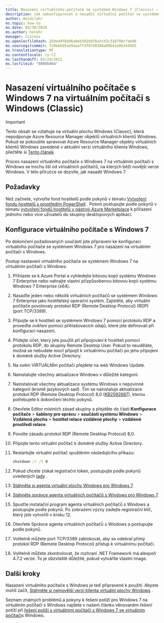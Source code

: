 ```yaml
---
title: Nasazení virtuálního počítače se systémem Windows 7 (Classic) – Azure
description: Jak nakonfigurovat a nasadit virtuální počítač se systémem Windows 7 na virtuálním počítači Windows Virtual Desktop na Windows (Classic)
author: Heidilohr
ms.topic: how-to
ms.date: 03/30/2020
ms.author: helohr
manager: lizross
ms.openlocfilehash: 259e49fbdd6a0eb392ddf6a3cd3c318798cfabd0
ms.sourcegitcommit: f28ebb95ae9aaaff3f87d8388a09b41e0b3445b5
ms.translationtype: MT
ms.contentlocale: cs-CZ
ms.lasthandoff: 03/29/2021
ms.locfileid: "88005064"
---
```

# <a name="deploy-a-windows-7-virtual-machine-on-windows-virtual-desktop-classic"></a>Nasazení virtuálního počítače s Windows 7 na virtuálním počítači s Windows (Classic)

>[!IMPORTANT]
>Tento obsah se vztahuje na virtuální plochu Windows (Classic), která nepodporuje Azure Resource Manager objektů virtuálních klientů Windows. Pokud se pokoušíte spravovat Azure Resource Manager objekty virtuálních klientů Windows zavedené v aktuální verzi virtuálního klienta Windows, přečtěte si [Tento článek](../deploy-windows-7-virtual-machine.md).

Proces nasazení virtuálního počítače s Windows 7 na virtuálním počítači s Windows se trochu liší od virtuálních počítačů, na kterých běží novější verze Windows. V této příručce se dozvíte, jak nasadit Windows 7.

## <a name="prerequisites"></a>Požadavky

Než začnete, vytvořte fond hostitelů podle pokynů v tématu [Vytvoření fondu hostitelů s prostředím PowerShell](create-host-pools-powershell-2019.md) . Potom postupujte podle pokynů v tématu [vytvoření fondů hostitelů v nástroji Azure Marketplace](create-host-pools-azure-marketplace-2019.md#optional-assign-additional-users-to-the-desktop-application-group) k přiřazení jednoho nebo více uživatelů do skupiny desktopových aplikací.

## <a name="configure-a-windows-7-virtual-machine"></a>Konfigurace virtuálního počítače s Windows 7

Po dokončení požadovaných součástí jste připraveni ke konfiguraci virtuálního počítače se systémem Windows 7 pro nasazení na virtuálním počítači s Windows.

Postup nastavení virtuálního počítače se systémem Windows 7 na virtuálním počítači s Windows:

1. Přihlaste se k Azure Portal a vyhledejte bitovou kopii systému Windows 7 Enterprise nebo nahrajte vlastní přizpůsobenou bitovou kopii systému Windows 7 Enterprise (x64).
2. Nasaďte jeden nebo několik virtuálních počítačů se systémem Windows 7 Enterprise jako hostitelský operační systém. Zajistěte, aby virtuální počítače povolovaly protokol RDP (Remote Desktop Protocol) (RDP) (port TCP/3389).
3. Připojte se k hostiteli se systémem Windows 7 pomocí protokolu RDP a proveďte ověření pomocí přihlašovacích údajů, které jste definovali při konfiguraci nasazení.
4. Přidejte účet, který jste použili při připojování k hostiteli pomocí protokolu RDP, do skupiny Remote Desktop User. Pokud to neuděláte, možná se nebudete moct připojit k virtuálnímu počítači po jeho připojení k doméně služby Active Directory.
5. Na svém VIRTUÁLNÍm počítači přejdete na web Windows Update.
6. Nainstalujte všechny aktualizace Windows v důležité kategorii.
7. Nainstalovat všechny aktualizace systému Windows v nepovinné kategorii (kromě jazykových sad). Tím se nainstaluje aktualizace protokol RDP (Remote Desktop Protocol) 8,0 ([KB2592687](https://www.microsoft.com/download/details.aspx?id=35387)), kterou potřebujete k dokončení těchto pokynů.
8. Otevřete Editor místních zásad skupiny a přejděte do části **Konfigurace počítače**  >  **šablony pro správu**  >  **součásti systému Windows**  >  **Vzdálená plocha**  >  **hostitel relace vzdálené plochy**  >  **vzdálené prostředí relace**.
9. Povolte zásadu protokol RDP (Remote Desktop Protocol) 8,0.
10. Připojte tento virtuální počítač k doméně služby Active Directory.
11. Restartujte virtuální počítač spuštěním následujícího příkazu:

     ```cmd
     shutdown /r /t 0
     ```

12. Pokud chcete získat registrační token, postupujte podle pokynů uvedených [tady](/powershell/module/windowsvirtualdesktop/export-rdsregistrationinfo/) .
13. [Stáhněte si agenta virtuální plochy Windows pro Windows 7](https://query.prod.cms.rt.microsoft.com/cms/api/am/binary/RE3JZCm).
14. [Stáhněte správce agenta virtuálních počítačů s Windows pro Windows 7](https://query.prod.cms.rt.microsoft.com/cms/api/am/binary/RE3K2e3).
15. Spusťte instalační program agenta virtuálních počítačů s Windows a postupujte podle pokynů. Po zobrazení výzvy zadejte registrační klíč, který jste vytvořili v kroku 12.
16. Otevřete Správce agenta virtuálních počítačů s Windows a postupujte podle pokynů.
17. Volitelně můžete port TCP/3389 zablokovat, aby se odebral přímý protokol RDP (Remote Desktop Protocol) přístup k virtuálnímu počítači.
18. Volitelně můžete zkontrolovat, že rozhraní .NET Framework má alespoň 4.7.2 verze. To je obzvláště důležité, pokud vytváříte vlastní image.

## <a name="next-steps"></a>Další kroky

Nasazení virtuálního počítače s Windows je teď připravené k použití. Abyste mohli začít, [Stáhněte si nejnovější verzi klienta virtuální plochy Windows](https://aka.ms/wvd/clients/windows) .

Seznam známých problémů a pokyny k řešení potíží pro Windows 7 na virtuálním počítači s Windows najdete v našem článku věnovaném řešení potíží při [řešení potíží s virtuálními počítači s Windows 7 ve virtuálním počítači](troubleshoot-windows-7-vm.md)s Windows.

